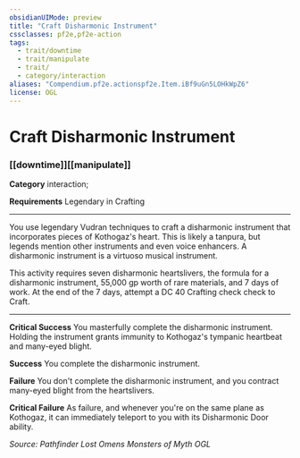 ```yaml
---
obsidianUIMode: preview
title: "Craft Disharmonic Instrument"
cssclasses: pf2e,pf2e-action
tags:
  - trait/downtime
  - trait/manipulate
  - trait/
  - category/interaction
aliases: "Compendium.pf2e.actionspf2e.Item.iBf9uGn5LOHkWpZ6"
license: OGL
---
```

# Craft Disharmonic Instrument

### [[downtime]][[manipulate]]

**Category** interaction; 




**Requirements** Legendary in Crafting

* * *

You use legendary Vudran techniques to craft a disharmonic instrument that incorporates pieces of Kothogaz's heart. This is likely a tanpura, but legends mention other instruments and even voice enhancers. A disharmonic instrument is a virtuoso musical instrument.

This activity requires seven disharmonic heartslivers, the formula for a disharmonic instrument, 55,000 gp worth of rare materials, and 7 days of work. At the end of the 7 days, attempt a DC 40 Crafting check check to Craft.

* * *

**Critical Success** You masterfully complete the disharmonic instrument. Holding the instrument grants immunity to Kothogaz's tympanic heartbeat and many-eyed blight.

**Success** You complete the disharmonic instrument.

**Failure** You don't complete the disharmonic instrument, and you contract many-eyed blight from the heartslivers.

**Critical Failure** As failure, and whenever you're on the same plane as Kothogaz, it can immediately teleport to you with its Disharmonic Door ability.

*Source: Pathfinder Lost Omens Monsters of Myth*
*OGL*